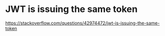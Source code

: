 # JWT is issuing the same token

https://stackoverflow.com/questions/42974472/jwt-is-issuing-the-same-token
